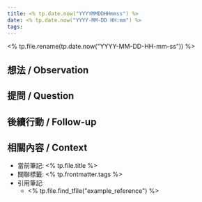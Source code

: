 ```yaml
---
title: <% tp.date.now("YYYYMMDDHHmmss") %>
date: <% tp.date.now("YYYY-MM-DD HH:mm") %>
tags:
---
```

<% tp.file.rename(tp.date.now("YYYY-MM-DD-HH-mm-ss")) %>
## 想法 / Observation


## 提問 / Question


## 後續行動 / Follow-up


## 相關內容 / Context
- 當前筆記: <% tp.file.title %>
- 關聯標籤: <% tp.frontmatter.tags %>
- 引用筆記:
  - <% tp.file.find_tfile("example_reference") %>




